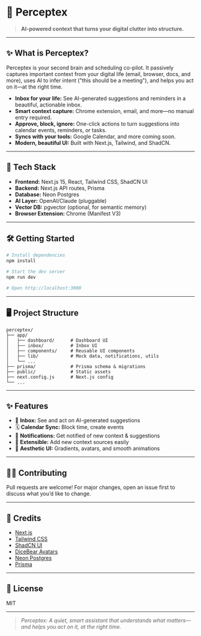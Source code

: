 # 🧠 Perceptex

> **AI-powered context that turns your digital clutter into structure.**

---

## ✨ What is Perceptex?

Perceptex is your second brain and scheduling co-pilot. It passively captures important context from your digital life (email, browser, docs, and more), uses AI to infer intent ("this should be a meeting"), and helps you act on it—at the right time.

- **Inbox for your life:** See AI-generated suggestions and reminders in a beautiful, actionable inbox.
- **Smart context capture:** Chrome extension, email, and more—no manual entry required.
- **Approve, block, ignore:** One-click actions to turn suggestions into calendar events, reminders, or tasks.
- **Syncs with your tools:** Google Calendar, and more coming soon.
- **Modern, beautiful UI:** Built with Next.js, Tailwind, and ShadCN.

---

## 🚀 Tech Stack

- **Frontend:** Next.js 15, React, Tailwind CSS, ShadCN UI
- **Backend:** Next.js API routes, Prisma
- **Database:** Neon Postgres
- **AI Layer:** OpenAI/Claude (pluggable)
- **Vector DB:** pgvector (optional, for semantic memory)
- **Browser Extension:** Chrome (Manifest V3)

---

## 🛠️ Getting Started

```bash
# Install dependencies
npm install

# Start the dev server
npm run dev

# Open http://localhost:3000
```

---

## 🖥️ Project Structure

```
perceptex/
├── app/
│   ├── dashboard/      # Dashboard UI
│   ├── inbox/          # Inbox UI
│   ├── components/     # Reusable UI components
│   ├── lib/            # Mock data, notifications, utils
│   └── ...
├── prisma/             # Prisma schema & migrations
├── public/             # Static assets
├── next.config.js      # Next.js config
└── ...
```

---

## ✨ Features

- 📨 **Inbox:** See and act on AI-generated suggestions
- 🗓️ **Calendar Sync:** Block time, create events
- 🔔 **Notifications:** Get notified of new context & suggestions
- 🧩 **Extensible:** Add new context sources easily
- 🎨 **Aesthetic UI:** Gradients, avatars, and smooth animations

---

## 🧑‍💻 Contributing

Pull requests are welcome! For major changes, open an issue first to discuss what you’d like to change.

---

## 📣 Credits

- [Next.js](https://nextjs.org/)
- [Tailwind CSS](https://tailwindcss.com/)
- [ShadCN UI](https://ui.shadcn.com/)
- [DiceBear Avatars](https://dicebear.com/)
- [Neon Postgres](https://neon.tech/)
- [Prisma](https://prisma.io/)

---

## 🦄 License

MIT

---

> _Perceptex: A quiet, smart assistant that understands what matters—and helps you act on it, at the right time._
